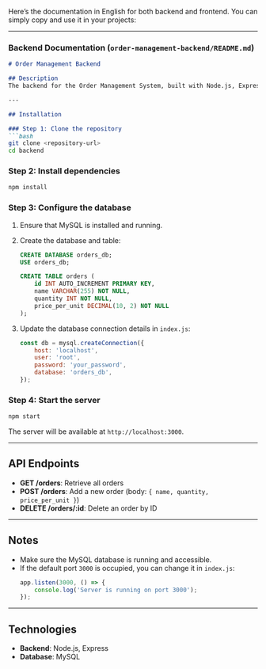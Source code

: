 Here’s the documentation in English for both backend and frontend. You can simply copy and use it in your projects:

---

### Backend Documentation (`order-management-backend/README.md`)

```markdown
# Order Management Backend

## Description
The backend for the Order Management System, built with Node.js, Express, and MySQL.

---

## Installation

### Step 1: Clone the repository
```bash
git clone <repository-url>
cd backend
```

### Step 2: Install dependencies
```bash
npm install
```

### Step 3: Configure the database
1. Ensure that MySQL is installed and running.
2. Create the database and table:
   ```sql
   CREATE DATABASE orders_db;
   USE orders_db;

   CREATE TABLE orders (
       id INT AUTO_INCREMENT PRIMARY KEY,
       name VARCHAR(255) NOT NULL,
       quantity INT NOT NULL,
       price_per_unit DECIMAL(10, 2) NOT NULL
   );
   ```

3. Update the database connection details in `index.js`:
   ```javascript
   const db = mysql.createConnection({
       host: 'localhost',
       user: 'root',
       password: 'your_password',
       database: 'orders_db',
   });
   ```

### Step 4: Start the server
```bash
npm start
```

The server will be available at `http://localhost:3000`.

---

## API Endpoints
- **GET /orders**: Retrieve all orders
- **POST /orders**: Add a new order (body: `{ name, quantity, price_per_unit }`)
- **DELETE /orders/:id**: Delete an order by ID

---

## Notes
- Make sure the MySQL database is running and accessible.
- If the default port `3000` is occupied, you can change it in `index.js`:
   ```javascript
   app.listen(3000, () => {
       console.log('Server is running on port 3000');
   });
   ```

---

## Technologies
- **Backend**: Node.js, Express
- **Database**: MySQL
```
